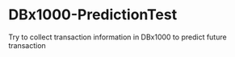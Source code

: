 # DBx1000-PredictionTest
Try to collect transaction information in DBx1000 to predict future transaction
